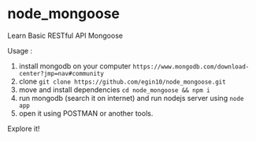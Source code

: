 # node_mongoose
Learn Basic RESTful API Mongoose

Usage :
1. install mongodb on your computer `https://www.mongodb.com/download-center?jmp=nav#community`
2. clone `git clone https://github.com/egin10/node_mongoose.git`
3. move and install dependencies `cd node_mongoose && npm i`
4. run mongodb (search it on internet) and run nodejs server using `node app`
5. open it using POSTMAN or another tools.

Explore it!
